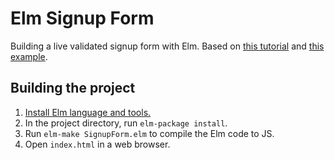 # Elm Signup Form

Building a live validated signup form with Elm.
Based on [this tutorial](http://noredinktech.tumblr.com/post/129641182738/building-a-live-validated-signup-form-in-elm) and [this example](http://elm-lang.org/examples/sign-up).

## Building the project

1. [Install Elm language and tools.](http://elm-lang.org/install)
2. In the project directory, run `elm-package install`.
3. Run `elm-make SignupForm.elm` to compile the Elm code to JS.
4. Open `index.html` in a web browser.
